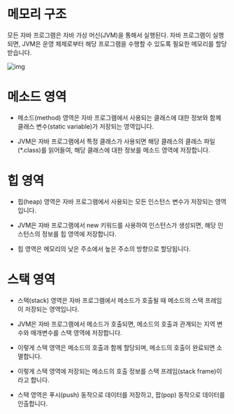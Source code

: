 # 메모리 구조

모든 자바 프로그램은 자바 가상 머신(JVM)을 통해서 실행된다.
자바 프로그램이 실행되면, JVM은 운영 체제로부터 해당 프로그램을 수행할 수 있도록 필요한 메모리를 할당받습니다.

![img](http://www.tcpschool.com/lectures/img_java_memory_structure.png)

# 메소드 영역
- 메소드(method) 영역은 자바 프로그램에서 사용되는 클래스에 대한 정보와 함께 클래스 변수(static variable)가 저장되는 영역입니다.

- JVM은 자바 프로그램에서 특정 클래스가 사용되면 해당 클래스의 클래스 파일(*.class)를 읽어들여, 해당 클래스에 대한 정보를 메소드 영역에 저장합니다.

# 힙 영역
- 힙(heap) 영역은 자바 프로그램에서 사용되는 모든 인스턴스 변수가 저장되는 영역입니다.

- JVM은 자바 프로그램에서 new 키워드를 사용하여 인스턴스가 생성되면, 해당 인스턴스의 정보를 힙 영역에 저장합니다.

- 힙 영역은 메모리의 낮은 주소에서 높은 주소의 방향으로 할당됩니다.

# 스택 영역
- 스택(stack) 영역은 자바 프로그램에서 메소드가 호출될 때 메소드의 스택 프레임이 저장되는 영역입니다.

- JVM은 자바 프로그램에서 메소드가 호출되면, 메소드의 호출과 관계되는 지역 변수와 매개변수를 스택 영역에 저장합니다.

- 이렇게 스택 영역은 메소드의 호출과 함께 할당되며, 메소드의 호출이 완료되면 소멸합니다.

- 이렇게 스택 영역에 저장되는 메소드의 호출 정보를 스택 프레임(stack frame)이라고 합니다.

- 스택 영역은 푸시(push) 동작으로 데이터를 저장하고, 팝(pop) 동작으로 데이터를 인출합니다.

